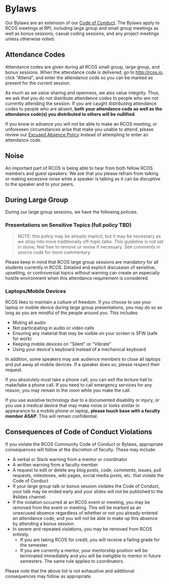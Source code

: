 # Bylaws

Our Bylaws are an extension of our [Code of Conduct](resources/CODE_OF_CONDUCT.md). The Bylaws apply to RCOS meetings at RPI, including large group and small group meetings as well as bonus sessions, casual coding sessions, and any project meetings unless otherwise noted.

## Attendance Codes
Attendance codes are given during all RCOS small group, large group, and bonus sessions. When the attendance code is delivered, go to http://rcos.io, click "Attend", and enter the attendance code so you can be marked as present for the current session.

As much as we value sharing and openness, we also value integrity. Thus, we ask that you do not distribute attendance codes to people who are not currently attending the session. If you are caught distributing attendance codes to people who are absent, **both your attendance code as well as the attendance code(s) you distributed to others will be nullified**.

If you know in advance you will not be able to make an RCOS meeting, or unforeseen circumstances arise that make you unable to attend, please review our [Excused Absence Policy](grading/excused_absences.md) instead of attempting to enter an attendance code.

## Noise
An important part of RCOS is being able to hear from both fellow RCOS members and guest speakers. We ask that you please refrain from talking or making excessive noise while a speaker is talking as it can be disruptive to the speaker and to your peers.

## During Large Group
During our large group sessions, we have the following policies.

### Presentations on Sensitive Topics (full policy TBD)
> NOTE: this policy may be already implicit, but it may be necessary as we stray into more traditionally off-topic talks. This guideline is not set in stone, feel free to remove or revise if necessary. See comments in source code for more commentary.

Please keep in mind that RCOS large group sessions are mandatory for all students currently in RCOS. Detailed and explicit discussion of sensitive, upsetting, or controversial topics without warning can create an especially hostile environment when this attendance requirement is considered. 

<!--TODO: flesh out specifics of "sensitive topics".
Preliminary list may include things like sex, violence, bigotry, drugs/alcohol, death, trauma, serious physical or mental illness, etc. However, it might be better to deal with these things on a case-by-case basis. E.g. a talk on inclusive sex education should be handled much differently than explicit and graphic discussion of pornography

[//]: # (Possible options for sensitive topics shall they arise:)
[//]: # (- Keep any mention of sensitive topics brief, respectful, and non-descript in nature)
[//]: # (- Link to further reading on material, providing appropriate content warnings and resources for help dealing with such topics/triggers if necessary)
[//]: # (- Consider whether talk would be more appropriate as a non-mandatory session where students can easily pick an alternate activity)
[//]: # (- Touch base with a coordinator or faculty member to further discuss options for your talk)-->

### Laptops/Mobile Devices
RCOS likes to maintain a culture of freedom. If you choose to use your laptop or mobile device during large group presentations, you may do so as long as you are mindful of the people around you. This includes:

* Muting all audio
* Not participating in audio or video calls
* Ensuring any material that may be visible on your screen is SFW (safe for work)
* Keeping mobile devices on "Silent" or "Vibrate"
* Using your device's keyboard instead of a mechanical keyboard

In addition, some speakers may ask audience members to close all laptops and put away all mobile devices. If a speaker does so, please respect their request.

If you absolutely must take a phone call, you can exit the lecture hall to make/take a phone call. If you need to call emergency services for any reason, you may remain in the room while you make the call.

If you use assistive technology due to a documented disability or injury, or you use a medical device that may make noise or looks similar in appearance to a mobile phone or laptop, **please touch base with a faculty member ASAP**. This will remain confidential.

## Consequences of Code of Conduct Violations
If you violate the RCOS Community Code of Conduct or Bylaws, appropriate consequences will follow at the discretion of faculty. These may include:

* A verbal or Slack warning from a mentor or coordinator
* A written warning from a faculty member
* A request to edit or delete any blog posts, code, comments, issues, pull requests, milestones, wiki pages, social media posts, etc. that violate the Code of Conduct
* If your large group talk or bonus session violates the Code of Conduct, your talk may be ended early and your slides will not be published to the #slides channel.
* If the violation occurred at an RCOS event or meeting, you may be removed from the event or meeting. This will be marked as an unexcused absence regardless of whether or not you already entered an attendance code, and you will not be able to make up this absence by attending a bonus session.
* In severe and repeated violations, you may be removed from RCOS entirely. 
  * If you are taking RCOS for credit, you will receive a failing grade for the semester. 
  * If you are currently a mentor, your mentorship position will be terminated immediately and you will be ineligible to mentor in future semesters. The same rule applies to coordinators.

Please note that the above list is not exhaustive and additional consequences may follow as appropriate.